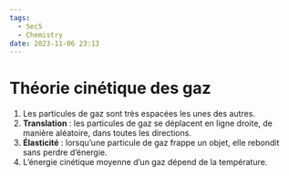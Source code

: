 ```yaml
---
tags:
  - Sec5
  - Chemistry
date: 2023-11-06 23:13
---
```


# Théorie cinétique des gaz

1. Les particules de gaz sont très espacées les unes des autres.
2. **Translation** : les particules de gaz se déplacent en ligne droite, de manière aléatoire, dans toutes les directions.
3. **Élasticité** : lorsqu’une particule de gaz frappe un objet, elle rebondit sans perdre d’énergie.
4. L’énergie cinétique moyenne d’un gaz dépend de la température.